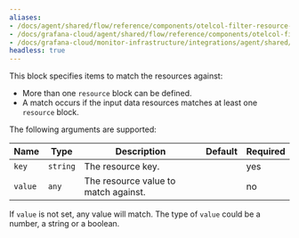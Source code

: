 ```yaml
---
aliases:
- /docs/agent/shared/flow/reference/components/otelcol-filter-resource-block/
- /docs/grafana-cloud/agent/shared/flow/reference/components/otelcol-filter-resource-block/
- /docs/grafana-cloud/monitor-infrastructure/integrations/agent/shared/flow/reference/components/otelcol-filter-resource-block/
headless: true
---
```


This block specifies items to match the resources against:

* More than one `resource` block can be defined.
* A match occurs if the input data resources matches at least one `resource` block.

The following arguments are supported:

Name | Type | Description | Default | Required
---- | ---- | ----------- | ------- | --------
`key` | `string` | The resource key. | | yes
`value` | `any` | The resource value to match against. | | no

If `value` is not set, any value will match.
The type of `value` could be a number, a string or a boolean.

